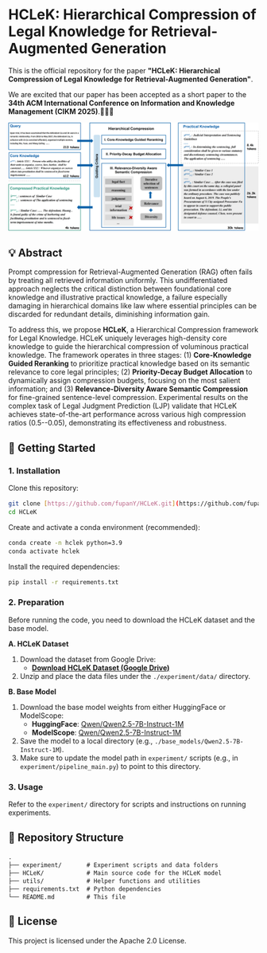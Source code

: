 # HCLeK: Hierarchical Compression of Legal Knowledge for Retrieval-Augmented Generation

This is the official repository for the paper **"HCLeK: Hierarchical Compression of Legal Knowledge for Retrieval-Augmented Generation"**.

We are excited that our paper has been accepted as a short paper to the **34th ACM International Conference on Information and Knowledge Management (CIKM 2025)**.🎉🎉🎉

![HCLeK Framework Overview](./figures/overview_figure.png)

## 💡 Abstract

Prompt compression for Retrieval-Augmented Generation (RAG) often fails by treating all retrieved information uniformly. This undifferentiated approach neglects the critical distinction between foundational core knowledge and illustrative practical knowledge, a failure especially damaging in hierarchical domains like law where essential principles can be discarded for redundant details, diminishing information gain.

To address this, we propose **HCLeK**, a Hierarchical Compression framework for Legal Knowledge. HCLeK uniquely leverages high-density core knowledge to guide the hierarchical compression of voluminous practical knowledge.
The framework operates in three stages: (1) **Core-Knowledge Guided Reranking** to prioritize practical knowledge based on its semantic relevance to core legal principles; (2) **Priority-Decay Budget Allocation** to dynamically assign compression budgets, focusing on the most salient information; and (3) **Relevance-Diversity Aware Semantic Compression** for fine-grained sentence-level compression.
Experimental results on the complex task of Legal Judgment Prediction (LJP) validate that HCLeK achieves state-of-the-art performance across various high compression ratios (0.5--0.05), demonstrating its effectiveness and robustness.

## 🚀 Getting Started
### 1. Installation

Clone this repository:
```bash
git clone [https://github.com/fupanY/HCLeK.git](https://github.com/fupanY/HCLeK.git)
cd HCLeK
```

Create and activate a conda environment (recommended):
```bash
conda create -n hclek python=3.9
conda activate hclek
```

Install the required dependencies:
```bash
pip install -r requirements.txt
```

### 2. Preparation

Before running the code, you need to download the HCLeK dataset and the base model.

**A. HCLeK Dataset**
1.  Download the dataset from Google Drive:
    * **[Download HCLeK Dataset (Google Drive)](https://drive.google.com/drive/folders/1ColYVlACpSRVzoHmYgByOtFtM5i4Y-fO?usp=sharing)**
2.  Unzip and place the data files under the `./experiment/data/` directory.

**B. Base Model**
1.  Download the base model weights from either HuggingFace or ModelScope:
    * **HuggingFace**: [Qwen/Qwen2.5-7B-Instruct-1M](https://huggingface.co/Qwen/Qwen2.5-7B-Instruct-1M)
    * **ModelScope**: [Qwen/Qwen2.5-7B-Instruct-1M](https://www.modelscope.cn/models/Qwen/Qwen2.5-7B-Instruct-1M)
2.  Save the model to a local directory (e.g., `./base_models/Qwen2.5-7B-Instruct-1M`).
3.  Make sure to update the model path in `experiment/` scripts (e.g., in `experiment/pipeline_main.py`) to point to this directory.

### 3. Usage
Refer to the `experiment/` directory for scripts and instructions on running experiments.

## 📁 Repository Structure
```
.
├── experiment/       # Experiment scripts and data folders
├── HCLeK/            # Main source code for the HCLeK model
├── utils/            # Helper functions and utilities
├── requirements.txt  # Python dependencies
└── README.md         # This file
```


## 📜 License
This project is licensed under the Apache 2.0 License.